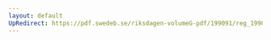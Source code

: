 ```yaml
---
layout: default
UpRedirect: https://pdf.swedeb.se/riksdagen-volumeG-pdf/199091/reg_199091/reg_199091_0364.pdf
---
```

